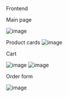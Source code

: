 Frontend



Main page

![image](https://github.com/user-attachments/assets/24e7ddb9-dc66-42c6-b81d-aa68101183e6)


Product cards
![image](https://github.com/user-attachments/assets/5b27ceac-86dd-4a3e-938f-09e5ab8833f9)


Cart

![image](https://github.com/user-attachments/assets/4b64d2b0-8347-4f31-b03d-851f01af3a80)
![image](https://github.com/user-attachments/assets/c851330c-55da-4448-9a03-c65bb896d9e6)


Order form

![image](https://github.com/user-attachments/assets/649a9689-6b4e-4942-bfe7-cecdb62fe9db)
